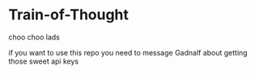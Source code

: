 # Train-of-Thought
choo choo lads

if you want to use this repo you need to message Gadnalf about getting those sweet api keys
